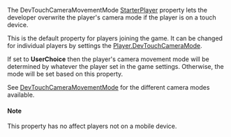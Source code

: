 The DevTouchCameraMovementMode [StarterPlayer](https://create.roblox.com/docs/reference/engine/classes/StarterPlayer) property lets the developer
overwrite the player's camera mode if the player is on a touch device.

This is the default property for players joining the game. It can be
changed for individual players by settings the
[Player.DevTouchCameraMode](https://create.roblox.com/docs/reference/engine/classes/Player#DevTouchCameraMode).

If set to **UserChoice** then the player's camera movement mode will be
determined by whatever the player set in the game settings. Otherwise, the
mode will be set based on this property.

See [DevTouchCameraMovementMode](https://developer.roblox.com/en-us/api-reference/enum/DevTouchCameraMovementMode) for the different camera modes
available.

#### Note

This property has no affect players not on a mobile device.